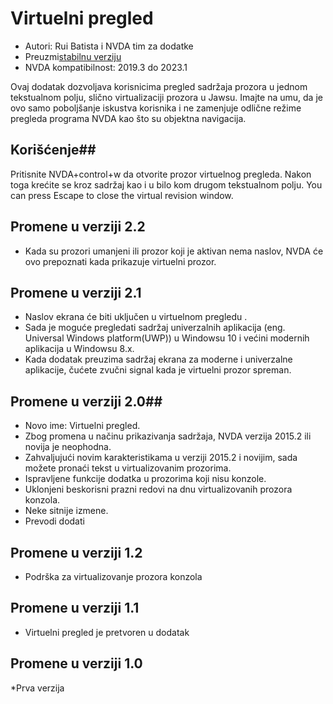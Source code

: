 # Virtuelni pregled #

* Autori: Rui Batista i NVDA tim za dodatke
* Preuzmi[stabilnu verziju][1]
* NVDA kompatibilnost: 2019.3 do 2023.1

Ovaj dodatak dozvoljava korisnicima pregled sadržaja prozora u jednom tekstualnom polju, slično virtualizaciji prozora u Jawsu.  Imajte na umu, da je ovo samo poboljšanje iskustva korisnika i ne zamenjuje odlične režime pregleda programa NVDA kao što su objektna navigacija.

## Korišćenje##
Pritisnite NVDA+control+w da otvorite prozor virtuelnog pregleda.  Nakon toga krećite se kroz sadržaj kao i u bilo kom drugom tekstualnom polju.  You can press Escape to close the virtual revision window.


## Promene u verziji 2.2 ##

* Kada su prozori umanjeni ili prozor koji je aktivan nema naslov, NVDA će ovo prepoznati kada prikazuje virtuelni prozor.

## Promene u verziji 2.1 ##

* Naslov ekrana će biti uključen u virtuelnom pregledu .
* Sada je moguće pregledati sadržaj univerzalnih aplikacija (eng. Universal Windows platform(UWP)) u Windowsu 10 i većini modernih aplikacija u Windowsu 8.x.
* Kada dodatak preuzima sadržaj ekrana za moderne i univerzalne aplikacije, čućete zvučni signal kada je virtuelni prozor spreman.

## Promene u verziji 2.0## 

* Novo ime: Virtuelni pregled.
* Zbog promena u načinu prikazivanja sadržaja, NVDA verzija 2015.2 ili novija je neophodna.
* Zahvaljujući novim karakteristikama u verziji 2015.2 i novijim, sada možete pronaći tekst u virtualizovanim prozorima.
* Ispravljene funkcije dodatka u prozorima koji nisu konzole.
* Uklonjeni beskorisni prazni redovi na dnu virtualizovanih prozora konzola.
* Neke sitnije izmene.
* Prevodi dodati

## Promene u verziji 1.2 ##

* Podrška za virtualizovanje prozora konzola

## Promene u verziji 1.1 ##

* Virtuelni pregled je pretvoren u dodatak

## Promene u verziji 1.0 ##

*Prva verzija

[1]: https://github.com/ruifontes/virtualReview/releases/download/2023.03/virtualRevision-2023.03.nvda-addon
